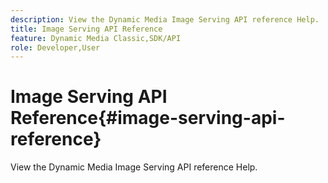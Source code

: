 ```yaml
---
description: View the Dynamic Media Image Serving API reference Help.
title: Image Serving API Reference
feature: Dynamic Media Classic,SDK/API
role: Developer,User
---
```


# Image Serving API Reference{#image-serving-api-reference}

View the Dynamic Media Image Serving API reference Help.

